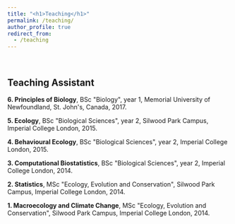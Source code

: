 ```yaml
---
title: "<h1>Teaching</h1>"
permalink: /teaching/
author_profile: true
redirect_from:
  - /teaching
---
```


<br>
<h2><b>Teaching Assistant</b></h2>

<b>6\. Principles of Biology</b>, BSc "Biology", year 1, Memorial University of Newfoundland, St. John's, Canada, 2017.

<b>5\. Ecology</b>, BSc "Biological Sciences", year 2, Silwood Park Campus, Imperial College London, 2015.

<b>4\. Behavioural Ecology</b>, BSc "Biological Sciences", year 2, Imperial
College London, 2015.

<b>3\. Computational Biostatistics</b>, BSc "Biological Sciences", year 2,
Imperial College London, 2014.

<b>2\. Statistics</b>, MSc "Ecology, Evolution and Conservation", Silwood Park
Campus, Imperial College London, 2014.

<b>1\. Macroecology and Climate Change</b>, MSc "Ecology, Evolution and Conservation", Silwood Park Campus, Imperial College London, 2014.
